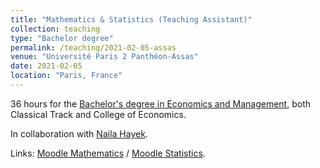 ```yaml
---
title: "Mathematics & Statistics (Teaching Assistant)"
collection: teaching
type: "Bachelor degree"
permalink: /teaching/2021-02-05-assas
venue: "Université Paris 2 Panthéon-Assas"
date: 2021-02-05
location: "Paris, France"
---
```


36 hours for the [Bachelor's degree in Economics and Management](https://www.u-paris2.fr/fr/formations/offre-de-formation/licence-economie-et-gestion), both Classical Track and College of Economics.

In collaboration with [Naila Hayek](https://www.u-paris2.fr/fr/universite/enseignants-chercheurs/mme-naila-hayek).

Links: [Moodle Mathematics](https://agorassas.u-paris2.fr/course/view.php?id=30409) / [Moodle Statistics](https://agorassas.u-paris2.fr/course/view.php?id=30410).